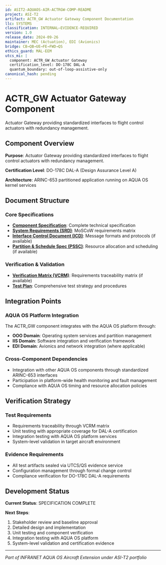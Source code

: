 ```yaml
---
id: ASIT2-AQUAOS-AIR-ACTRGW-COMP-README
project: ASI-T2
artifact: ACTR_GW Actuator Gateway Component Documentation
llc: SYSTEMS
classification: INTERNAL–EVIDENCE-REQUIRED
version: 1.0
release_date: 2024-09-26
maintainer: MEC (Actuation), EDI (Avionics)
bridge: CB→QB→UE→FE→FWD→QS
ethics_guard: MAL-EEM
utcs_mi: |
  component: ACTR_GW Actuator Gateway
  certification_level: DO-178C DAL-A
  quantum_boundary: out-of-loop-assistive-only
canonical_hash: pending
---
```


# ACTR_GW Actuator Gateway Component

Actuator Gateway providing standardized interfaces to flight control actuators with redundancy management.

## Component Overview

**Purpose**: Actuator Gateway providing standardized interfaces to flight control actuators with redundancy management.

**Certification Level**: DO-178C DAL-A (Design Assurance Level A)

**Architecture**: ARINC-653 partitioned application running on AQUA OS kernel services

## Document Structure

### Core Specifications
- **[Component Specification](./ACTR_GW_Component_Spec.md)**: Complete technical specification
- **[System Requirements (SRD)](./ACTR_GW_SRD.md)**: MoSCoW requirements matrix
- **[Interface Control Document (ICD)](./ACTR_GW_ICD.yaml)**: Message formats and protocols (if available)
- **[Partition & Schedule Spec (PSSC)](./ACTR_GW_PSSC.json)**: Resource allocation and scheduling (if available)

### Verification & Validation
- **[Verification Matrix (VCRM)](./ACTR_GW_VCRM.csv)**: Requirements traceability matrix (if available)
- **[Test Plan](./ACTR_GW_Test_Plan.md)**: Comprehensive test strategy and procedures

## Integration Points

### AQUA OS Platform Integration
The ACTR_GW component integrates with the AQUA OS platform through:
- **OOO Domain**: Operating system services and partition management
- **IIS Domain**: Software integration and verification framework
- **EDI Domain**: Avionics and network integration (where applicable)

### Cross-Component Dependencies
- Integration with other AQUA OS components through standardized ARINC-653 interfaces
- Participation in platform-wide health monitoring and fault management
- Compliance with AQUA OS timing and resource allocation policies

## Verification Strategy

### Test Requirements
- Requirements traceability through VCRM matrix
- Unit testing with appropriate coverage for DAL-A certification
- Integration testing with AQUA OS platform services
- System-level validation in target aircraft environment

### Evidence Requirements
- All test artifacts sealed via UTCS/QS evidence service
- Configuration management through formal change control
- Compliance verification for DO-178C DAL-A requirements

## Development Status

**Current Status**: SPECIFICATION COMPLETE

**Next Steps**:
1. Stakeholder review and baseline approval
2. Detailed design and implementation  
3. Unit testing and component verification
4. Integration testing with AQUA OS platform
5. System-level validation and certification evidence

---

*Part of INFRANET AQUA OS Aircraft Extension under ASI-T2 portfolio*
